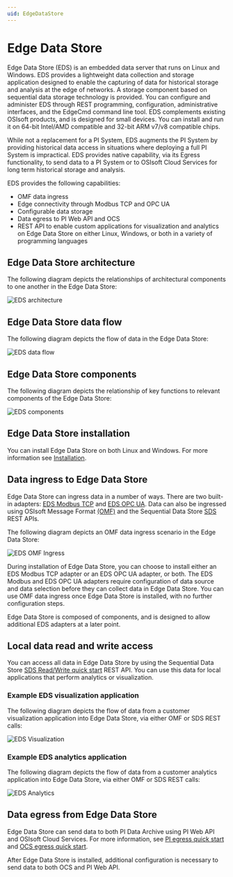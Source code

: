 ```yaml
---
uid: EdgeDataStore
---
```


# Edge Data Store

Edge Data Store (EDS) is an embedded data server that runs on Linux and Windows. EDS provides a lightweight data collection and storage application designed to enable the capturing of data for historical storage and analysis at the edge of networks. A storage component based on sequential data storage technology is provided. You can configure and administer EDS through REST programming, configuration, administrative interfaces, and the EdgeCmd command line tool. EDS complements existing OSIsoft products, and is designed for small devices. You can install and run it on 64-bit Intel/AMD compatible and 32-bit ARM v7/v8 compatible chips. 

While not a replacement for a PI System, EDS augments the PI System by providing historical data access in situations where deploying a full PI System is impractical. EDS provides native capability, via its Egress functionality, to send data to a PI System or to OSIsoft Cloud Services for long term historical storage and analysis.

EDS provides the following capabilities:

- OMF data ingress
- Edge connectivity through Modbus TCP and OPC UA
- Configurable data storage
- Data egress to PI Web API and OCS
- REST API to enable custom applications for visualization and analytics on Edge Data Store on either Linux, Windows, or both in a variety of programming languages

## Edge Data Store architecture
The following diagram depicts the relationships of architectural components to one another in the Edge Data Store:

![EDS architecture](https://osisoft.github.io/Edge-Data-Store-Docs/V1/images/EDSArchitecture.jpg "EDS architecture")

## Edge Data Store data flow
The following diagram depicts the flow of data in the Edge Data Store:

![EDS data flow](https://osisoft.github.io/Edge-Data-Store-Docs/V1/images/EDSOverview1.jpg "EDS data flow")

## Edge Data Store components
The following diagram depicts the relationship of key functions to relevant components of the Edge Data Store:

![EDS components](https://osisoft.github.io/Edge-Data-Store-Docs/V1/images/EDSOverview2.jpg "EDS components")

## Edge Data Store installation

You can install Edge Data Store on both Linux and Windows. For more information see [Installation](xref:installationOverview).

## Data ingress to Edge Data Store

Edge Data Store can ingress data in a number of ways. There are two built-in adapters: [EDS Modbus TCP](xref:modbusQuickStart) and [EDS OPC UA](xref:opcUaQuickStart). Data can also be ingressed using OSIsoft Message Format [(OMF)](xref:omfQuickStart) and the Sequential Data Store [SDS](xref:sdsWritingData) REST APIs.

The following diagram depicts an OMF data ingress scenario in the Edge Data Store:

![EDS OMF Ingress](https://osisoft.github.io/Edge-Data-Store-Docs/V1/images/EDSOMFIngress.jpg "EDS OMF Ingress")

During installation of Edge Data Store, you can choose to install either an EDS Modbus TCP adapter or an EDS OPC UA adapter, or both. The EDS Modbus and EDS OPC UA adapters require configuration of data source and data selection before they can collect data in Edge Data Store. You can use OMF data ingress once Edge Data Store is installed, with no further configuration steps.

Edge Data Store is composed of components, and is designed to allow additional EDS adapters at a later point.


## Local data read and write access

You can access all data in Edge Data Store by using the Sequential Data Store [SDS Read/Write quick start](xref:sdsQuickStart) REST API. You can use this data for local applications that perform analytics or visualization. 

### Example EDS visualization application
The following diagram depicts the flow of data from a customer visualization application into Edge Data Store, via either OMF or SDS REST calls:

![EDS Visualization](https://osisoft.github.io/Edge-Data-Store-Docs/V1/images/EDSVisualization.jpg "EDS Visualization")

### Example EDS analytics application
The following diagram depicts the flow of data from a customer analytics application into Edge Data Store, via either OMF or SDS REST calls:

![EDS Analytics](https://osisoft.github.io/Edge-Data-Store-Docs/V1/images/EDSAnalytics.jpg "EDS Analytics")

## Data egress from Edge Data Store

Edge Data Store can send data to both PI Data Archive using PI Web API and OSIsoft Cloud Services. For more information, see [PI egress quick start](xref:piEgressQuickStart) and [OCS egress quick start](xref:ocsEgressQuickStart).

After Edge Data Store is installed, additional configuration is necessary to send data to both OCS and PI Web API.
